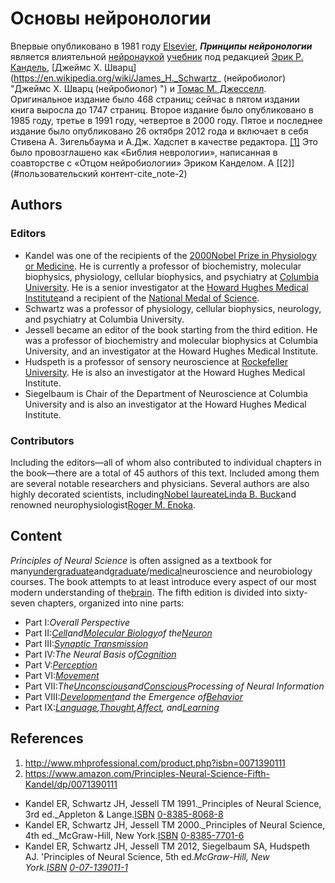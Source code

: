 # Основы нейронологии

Впервые опубликовано в 1981 году [Elsevier](https://en.wikipedia.org/wiki/Elsevier "Elsevier"), _**Принципы нейронологии**_ является влиятельной [нейронаукой](https://en.wikipedia.org/wiki/Neuroscience "Neuroscience") [учебник](https://en.wikipedia.org/wiki/Textbook "Учебник") под редакцией [Эрик Р. Кандель](https://en.wikipedia.org/wiki/Eric_R._Kandel "Eric R. Kandel"), [Джеймс Х. Шварц](https://en.wikipedia.org/wiki/James_H._Schwartz_ (нейробиолог) "Джеймс Х. Шварц (нейробиолог) ") и [Томас М. Джесселл](https://en.wikipedia.org/wiki/Thomas_Jessell "Томас Джесселл"). Оригинальное издание было 468 страниц; сейчас в пятом издании книга выросла до 1747 страниц. Второе издание было опубликовано в 1985 году, третье в 1991 году, четвертое в 2000 году. Пятое и последнее издание было опубликовано 26 октября 2012 года и включает в себя Стивена А. Зигельбаума и А.Дж. Хадспет в качестве редактора. [\[1\]](#user-content-cite_note-1) Это было провозглашено как «Библия неврологии», написанная в соавторстве с «Отцом нейробиологии» Эриком Канделом. А [\[2\]](#пользовательский контент-cite_note-2)

## Authors

### Editors

*   Kandel was one of the recipients of the [2000](https://en.wikipedia.org/wiki/2000_in_science "2000 in science")[Nobel Prize in Physiology or Medicine](https://en.wikipedia.org/wiki/Nobel_Prize_in_Physiology_or_Medicine "Nobel Prize in Physiology or Medicine"). He is currently a professor of biochemistry, molecular biophysics, physiology, cellular biophysics, and psychiatry at [Columbia University](https://en.wikipedia.org/wiki/Columbia_University "Columbia University"). He is a senior investigator at the [Howard Hughes Medical Institute](https://en.wikipedia.org/wiki/Howard_Hughes_Medical_Institute "Howard Hughes Medical Institute")and a recipient of the [National Medal of Science](https://en.wikipedia.org/wiki/National_Medal_of_Science "National Medal of Science").
*   Schwartz was a professor of physiology, cellular biophysics, neurology, and psychiatry at Columbia University.
*   Jessell became an editor of the book starting from the third edition. He was a professor of biochemistry and molecular biophysics at Columbia University, and an investigator at the Howard Hughes Medical Institute.
*   Hudspeth is a professor of sensory neuroscience at [Rockefeller University](https://en.wikipedia.org/wiki/Rockefeller_University "Rockefeller University"). He is also an investigator at the Howard Hughes Medical Institute.
*   Siegelbaum is Chair of the Department of Neuroscience at Columbia University and is also an investigator at the Howard Hughes Medical Institute.

### Contributors

Including the editors—all of whom also contributed to individual chapters in the book—there are a total of 45 authors of this text. Included among them are several notable researchers and physicians. Several authors are also highly decorated scientists, including[Nobel laureate](https://en.wikipedia.org/wiki/List_of_Nobel_laureates "List of Nobel laureates")[Linda B. Buck](https://en.wikipedia.org/wiki/Linda_B._Buck "Linda B. Buck")and renowned neurophysiologist[Roger M. Enoka](https://en.wikipedia.org/wiki/Roger_M._Enoka "Roger M. Enoka").

## Content

_Principles of Neural Science_ is often assigned as a textbook for many[undergraduate](https://en.wikipedia.org/wiki/Undergraduate "Undergraduate")and[graduate](https://en.wikipedia.org/wiki/Graduate_school "Graduate school")/[medical](https://en.wikipedia.org/wiki/Medical_school "Medical school")neuroscience and neurobiology courses. The book attempts to at least introduce every aspect of our most modern understanding of the[brain](https://en.wikipedia.org/wiki/Brain "Brain"). The fifth edition is divided into sixty-seven chapters, organized into nine parts:

*   Part I:_Overall Perspective_
*   Part II:_[Cell](https://en.wikipedia.org/wiki/Cell_(biology) "Cell (biology)")and[Molecular Biology](https://en.wikipedia.org/wiki/Molecular_Biology "Molecular Biology")of the[Neuron](https://en.wikipedia.org/wiki/Neuron "Neuron")_
*   Part III:_[Synaptic Transmission](https://en.wikipedia.org/wiki/Synaptic_Transmission "Synaptic Transmission")_
*   Part IV:_The Neural Basis of[Cognition](https://en.wikipedia.org/wiki/Cognition "Cognition")_
*   Part V:_[Perception](https://en.wikipedia.org/wiki/Perception "Perception")_
*   Part VI:_[Movement](https://en.wikipedia.org/wiki/Motor_control "Motor control")_
*   Part VII:_The[Unconscious](https://en.wikipedia.org/wiki/Unconscious_mind "Unconscious mind")and[Conscious](https://en.wikipedia.org/wiki/Conscious "Conscious")Processing of Neural Information_
*   Part VIII:_[Development](https://en.wikipedia.org/wiki/Neural_development "Neural development")and the Emergence of[Behavior](https://en.wikipedia.org/wiki/Behavior "Behavior")_
*   Part IX:_[Language](https://en.wikipedia.org/wiki/Language "Language"),[Thought](https://en.wikipedia.org/wiki/Thought "Thought"),[Affect](https://en.wikipedia.org/wiki/Affect_(psychology) "Affect (psychology)"), and[Learning](https://en.wikipedia.org/wiki/Learning "Learning")_

## References

1. <a name="cite_note-1"></a> http://www.mhprofessional.com/product.php?isbn=0071390111
2. <a name="cite_note-2"></a> https://www.amazon.com/Principles-Neural-Science-Fifth-Kandel/dp/0071390111

*   Kandel ER, Schwartz JH, Jessell TM 1991._Principles of Neural Science, 3rd ed._Appleton & Lange.[ISBN](https://en.wikipedia.org/wiki/International_Standard_Book_Number "International Standard Book Number") [0-8385-8068-8](https://en.wikipedia.org/wiki/Special:BookSources/0-8385-8068-8 "Special:BookSources/0-8385-8068-8")
*   Kandel ER, Schwartz JH, Jessell TM 2000._Principles of Neural Science, 4th ed._McGraw-Hill, New York.[ISBN](https://en.wikipedia.org/wiki/International_Standard_Book_Number "International Standard Book Number") [0-8385-7701-6](https://en.wikipedia.org/wiki/Special:BookSources/0-8385-7701-6 "Special:BookSources/0-8385-7701-6")
*   Kandel ER, Schwartz JH, Jessell TM 2012, Siegelbaum SA, Hudspeth AJ. 'Principles of Neural Science, 5th ed._McGraw-Hill, New York.[ISBN](https://en.wikipedia.org/wiki/International_Standard_Book_Number "International Standard Book Number") [0-07-139011-1](https://en.wikipedia.org/wiki/Special:BookSources/0-07-139011-1 "Special:BookSources/0-07-139011-1")_